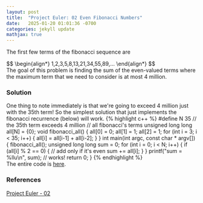 ```yaml
---
layout: post
title:  "Project Euler: 02 Even Fibonacci Numbers"
date:   2025-01-20 01:01:36 -0700
categories: jekyll update
mathjax: true
---
```

The first few terms of the fibonacci sequence are
<div>
	$$
	\begin{align*}
	1,2,3,5,8,13,21,34,55,89,...
	\end{align*}
	$$
</div>
The goal of this problem is finding the sum of the even-valued terms where the maximum term that we need to consider is at most 4 million.
<br>
<!------------------------------------------------------------------------------------>
<h3>Solution</h3>
One thing to note immediately is that we're going to exceed 4 million just with the 35th term! So the simplest solution that just implements the fibonacci recurrence (below) will work. 
{% highlight c++ %}
#define N 35 // the 35th term exceeds 4 million
// all fibonacci's terms
unsigned long long all[N] = {0};
void fibonacci_all() {
    all[0] = 0; all[1] = 1; all[2] = 1;
    for (int i = 3; i < 35; i++) {
        all[i] = all[i-1] + all[i-2];
    }
}
int main(int argc, const char * argv[]) {
    fibonacci_all();
    unsigned long long sum = 0;
    for (int i = 0; i < N; i++) {
        if (all[i] % 2 == 0) { // add only if it's even
            sum += all[i];
        }
    }
    printf("sum = %llu\n", sum); // works!
    return 0;
}
{% endhighlight %}
<br>
<!------------------------------------------------------------------------------------>
The entire code is <a href="https://github.com/strncat/project-euler/blob/main/0002-even-fibonacci-numbers.cpp">here</a>.
<br>
<!------------------------------------------------------------------------------------>
<h3>References</h3>
<a href="https://projecteuler.net/problem=2">Project Euler - 02</a>
<br>

